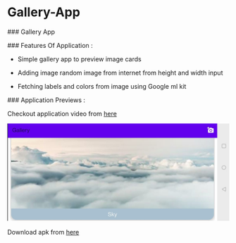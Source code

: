 # Gallery-App

### Gallery App

### Features Of Application :

- Simple gallery app to preview image cards
  
- Adding image random image from internet from height and width input
  
- Fetching labels and colors from image using Google ml kit
  

### Application Previews :

 Checkout application video from [here](https://drive.google.com/file/d/1P5wSOTbp9MeyWcrbXR7TRnx77IPo4SOh/view?usp=sharing)
 
 ![gallery.jpeg](https://github.com/priyal-gopawat/Storage/blob/main/Gallery%20App/gallery.jpeg)

Download apk from [here](https://github.com/priyal-gopawat/Gallery-App/releases/download/1.0/app-debug.apk)
